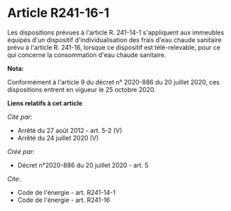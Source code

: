 # Article R241-16-1

Les dispositions prévues à l'article R. 241-14-1 s'appliquent aux immeubles équipés d'un dispositif d'individualisation des
frais d'eau chaude sanitaire prévu à l'article R. 241-16, lorsque ce dispositif est télé-relevable, pour ce qui concerne la
consommation d'eau chaude sanitaire.

**Nota:**

Conformément à l'article 9 du décret n° 2020-886 du 20 juillet 2020, ces dispositions entrent en vigueur le 25 octobre 2020.

**Liens relatifs à cet article**

_Cité par_:

  - Arrêté du 27 août 2012 - art. 5-2 (V)
  - Arrêté du 24 juillet 2020 (V)

_Créé par_:

  - Décret n°2020-886 du 20 juillet 2020 - art. 5

_Cite_:

  - Code de l'énergie - art. R241-14-1
  - Code de l'énergie - art. R241-16
